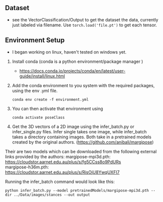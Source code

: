 

## Dataset
* see the VectorClassification/Output to get the dataset the data, currently just labeled via filename. Use ```torch.load('file.pt')```
to get each tensor.

## Environment Setup 
* I began working on linux, haven't tested on windows yet. 
1. Install conda (conda is a python environment/package manager )
    * https://docs.conda.io/projects/conda/en/latest/user-guide/install/linux.html
2. Add the conda environment to you system with the required packages, using the env .yml file. 

    ```conda env create -f environment.yml```
3. You can then activate that environment using 

    ```conda activate poseClass```

4. Get the 3D vectors of a 2D image using the infer_batch.py or infer_single.py files. Infer single takes one image, while infer_batch takes a directory containing images. Both take in a pretrained models created by the original authors. (https://github.com/anibali/margipose)

Their are two models which can be downloaded from the following external links provided by the authors:
margipose-mpi3d.pth: https://cloudstor.aarnet.edu.au/plus/s/fg5CCss8o9PdURs  
margipose-h36m.pth: https://cloudstor.aarnet.edu.au/plus/s/RisOjU8YwqUXFI7  

Running the infer_batch command would look like this:

```python infer_batch.py --model pretrainedModels/margipose-mpi3d.pth --dir ../Data/images/stances --out output ```

